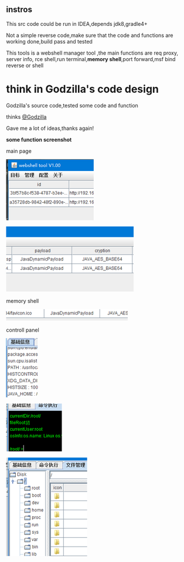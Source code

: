 
## instros

This src code could be run in IDEA,depends jdk8,gradle4+

Not a simple reverse code,make sure that the code and functions are working done,build pass and tested

This tools is a webshell manager tool ,the main functions are req proxy, server info, rce shell,run terminal,**memory shell**,port forward,msf bind reverse or shell


# think in Godzilla's code design

Godzilla's source code,tested some code and function

thinks [@Godzilla](https://github.com/BeichenDream/Godzilla)

Gave me a lot of ideas,thanks again!

**some function screenshot**

main page

![1-1](doc/img/1-1.png)

![1-2](doc/img/1-2.png)

memory shell

![1-3](doc/img/1-3.png)

controll panel

![2-1](doc/img/2-1.png)

![2-2](doc/img/2-2.png)

![2-3](doc/img/2-3.png)





